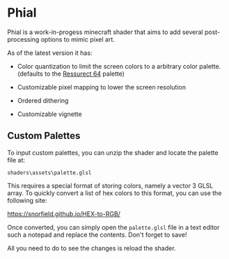 # Phial
Phial is a work-in-progess minecraft shader that aims to add several post-processing options to mimic pixel art.

As of the latest version it has:

- Color quantization to limit the screen colors to a arbitrary color palette. (defaults to the [Ressurect 64](https://lospec.com/palette-list/resurrect-64) palette)

- Customizable pixel mapping to lower the screen resolution

- Ordered dithering

- Customizable vignette

## Custom Palettes

To input custom palettes, you can unzip the shader and locate the palette file at:
```
shaders\assets\palette.glsl
```

This requires a special format of storing colors, namely a vector 3 GLSL array. To quickly convert a list of hex colors to this format, you can use the following site:

https://snorfield.github.io/HEX-to-RGB/

Once converted, you can simply open the `palette.glsl` file in a text editor such a notepad and replace the contents. Don't forget to save!

All you need to do to see the changes is reload the shader.
